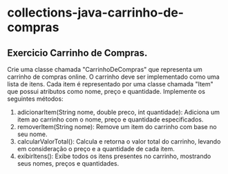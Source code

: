 # collections-java-carrinho-de-compras

## Exercicio Carrinho de Compras.

Crie uma classe chamada "CarrinhoDeCompras" que representa um carrinho de compras online. O carrinho deve ser implementado como uma lista de itens. Cada item é representado por uma classe chamada "Item" que possui atributos como nome, preço e quantidade. Implemente os seguintes métodos:

1. adicionarItem(String nome, double preco, int quantidade): Adiciona um item ao carrinho com o nome, preço e quantidade especificados.
2. removerItem(String nome): Remove um item do carrinho com base no seu nome.
3. calcularValorTotal(): Calcula e retorna o valor total do carrinho, levando em consideração o preço e a quantidade de cada item.
4. exibirItens(): Exibe todos os itens presentes no carrinho, mostrando seus nomes, preços e quantidades.


